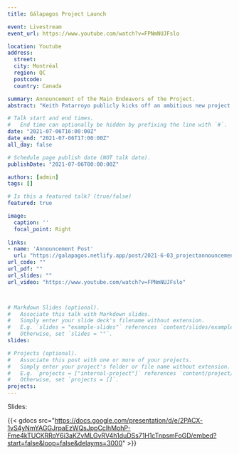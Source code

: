 ```yaml
---
title: Gálapagos Project Launch

event: Livestream
event_url: https://www.youtube.com/watch?v=FPNmNUJFslo

location: Youtube
address:
  street: 
  city: Montréal
  region: QC
  postcode: 
  country: Canada

summary: Announcement of the Main Endeavors of the Project.
abstract: "Keith Patarroyo publicly kicks off an ambitious new project to find science of MetaEngineering. The crucial element in this voyage is the Game of Life Cellular (GoL) Automata. By analyzing its 50 year development the project aims to distill the key elements of innovation and obtain  the building blocks of the empirical science of MetaEngineering."

# Talk start and end times.
#   End time can optionally be hidden by prefixing the line with `#`.
date: "2021-07-06T16:00:00Z"
date_end: "2021-07-06T17:00:00Z"
all_day: false

# Schedule page publish date (NOT talk date).
publishDate: "2021-07-06T00:00:00Z"

authors: [admin]
tags: []

# Is this a featured talk? (true/false)
featured: true

image:
  caption: ''
  focal_point: Right
  
links:
- name: 'Announcement Post'
  url: "https://galapagos.netlify.app/post/2021-6-03_projectannouncement/"
url_code: ""
url_pdf: ""
url_slides: ""
url_video: "https://www.youtube.com/watch?v=FPNmNUJFslo"



# Markdown Slides (optional).
#   Associate this talk with Markdown slides.
#   Simply enter your slide deck's filename without extension.
#   E.g. `slides = "example-slides"` references `content/slides/example-slides.md`.
#   Otherwise, set `slides = ""`.
slides:

# Projects (optional).
#   Associate this post with one or more of your projects.
#   Simply enter your project's folder or file name without extension.
#   E.g. `projects = ["internal-project"]` references `content/project/deep-learning/index.md`.
#   Otherwise, set `projects = []`.
projects:
---
```


Slides:

{{< gdocs src="https://docs.google.com/presentation/d/e/2PACX-1vS4yNmYAGGJrpaEzWQsJppCclhMohP-Fme4kTUCKRRoY6i3aKZvMLGvRV4h1duDSs71H1cTnpsmFoGD/embed?start=false&loop=false&delayms=3000" >}}
